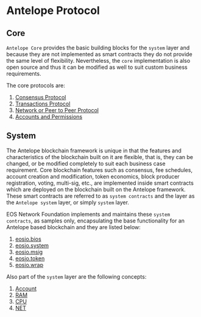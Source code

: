 # Antelope Protocol

## Core

`Antelope Core` provides the basic building blocks for the `system` layer and because they are not implemented as smart contracts they do not provide the same level of flexibility. Nevertheless, the `core` implementation is also open source and thus it can be modified as well to suit custom business requirements.

The core protocols are:

1. [Consensus Protocol](01_consensus_protocol.md)
2. [Transactions Protocol](02_transactions_protocol.md)
3. [Network or Peer to Peer Protocol](03_network_peer_protocol.md)
4. [Accounts and Permissions](04_accounts_and_permissions.md)

## System

The Antelope blockchain framework is unique in that the features and characteristics of the blockchain built on it are flexible, that is, they can be changed, or be modified completely to suit each business case requirement. Core blockchain features such as consensus, fee schedules, account creation and modification, token economics, block producer registration, voting, multi-sig, etc., are implemented inside smart contracts which are deployed on the blockchain built on the Antelope framework. These smart contracts are referred to as `system contracts` and the layer as the `Antelope system` layer, or simply `system` layer.

EOS Network Foundation implements and maintains these `system contracts`, as samples only, encapsulating the base functionality for an Antelope based blockchain and they are listed below:

1. [eosio.bios](action-reference/eosio.bios)
2. [eosio.system](action-reference/eosio.system)
3. [eosio.msig](action-reference/eosio.msig)
4. [eosio.token](action-reference/eosio.token)
5. [eosio.wrap](action-reference/eosio.wrap)

Also part of the `system` layer are the following concepts:

1. [Account](/glossary.md#account)
2. [RAM](/glossary.md#ram)
3. [CPU](/glossary.md#cpu)
4. [NET](/glossary.md#net)
